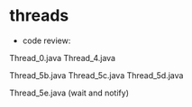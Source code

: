 # threads

- code review:

Thread_0.java
Thread_4.java

Thread_5b.java
Thread_5c.java
Thread_5d.java

Thread_5e.java (wait and notify)


